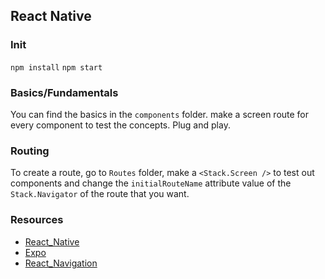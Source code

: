 ## React Native 

### Init
`npm install`
`npm start`

### Basics/Fundamentals

You can find the basics in the `components` folder.
make a screen route for every component to test the concepts.
Plug and play. 

### Routing

To create a route, go to `Routes` folder, make a `<Stack.Screen />` to test out components and change the `initialRouteName` attribute value of the `Stack.Navigator` of the route that you want. 

### Resources
- [React_Native](https://reactnative.dev/docs/getting-started)
- [Expo](https://docs.expo.dev/)
- [React_Navigation](https://reactnavigation.org/docs/getting-started/)


